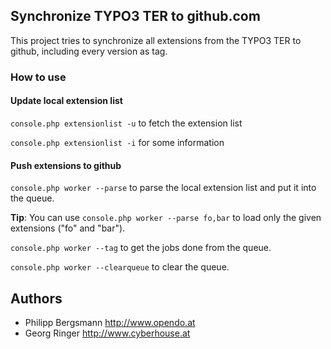 ## Synchronize TYPO3 TER to github.com ##

This project tries to synchronize all extensions from the TYPO3 TER to github, including every version as tag.

### How to use ###

#### Update local extension list ###
`console.php extensionlist -u` to fetch the extension list

`console.php extensionlist -i` for some information

#### Push extensions to github ###
`console.php worker --parse` to parse the local extension list and put it into the queue.

**Tip**: You can use `console.php worker --parse fo,bar` to load only the given extensions ("fo" and "bar").

`console.php worker --tag` to get the jobs done from the queue.

`console.php worker --clearqueue` to clear the queue.


## Authors ##
- Philipp Bergsmann http://www.opendo.at
- Georg Ringer http://www.cyberhouse.at
